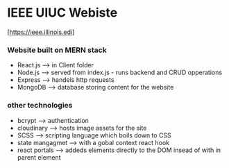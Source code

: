 # IEEE UIUC Webiste
[https://ieee.illinois.edi]

### Website built on MERN stack
- React.js --> in Client folder
- Node.js --> served from index.js - runs backend and CRUD opperations
- Express --> handels http requests
- MongoDB --> database storing content for the website


### other technologies
- bcrypt --> authentication 
- cloudinary --> hosts image assets for the site
- SCSS --> scripting language which boils down to CSS
- state mangagmet --> with a gobal context react hook
- react portals --> addeds elements directly to the DOM insead of with in parent element
